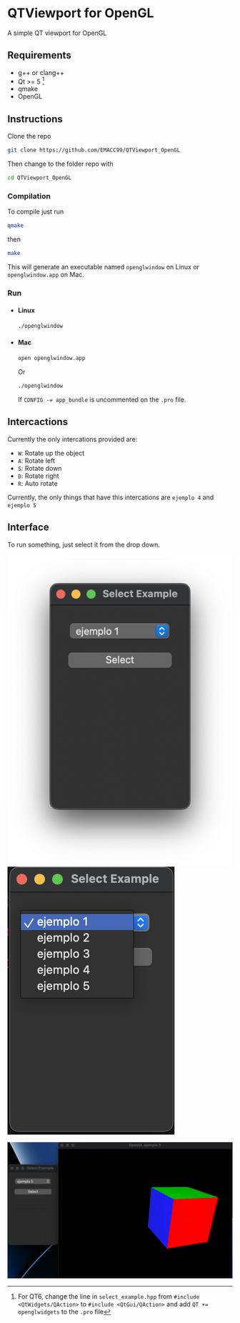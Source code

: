 # QTViewport for OpenGL

A simple QT viewport for OpenGL

## Requirements

* g++ or clang++
* Qt >= 5 [^1]
* qmake
* OpenGL

## Instructions

Clone the repo

```sh
git clone https://github.com/EMACC99/QTViewport_OpenGL
```

Then change to the folder repo with

```sh
cd QTViewport_OpenGL
```

### Compilation

To compile just run

```sh
qmake
```

then

```sh
make
```

This will generate an executable named `openglwindow` on Linux or `openglwindow.app` on Mac.

### Run

* #### Linux

    ```sh
    ./openglwindow
    ```

* #### Mac

    ```sh
    open openglwindow.app
    ```

    Or

    ```sh
    ./openglwindow
    ```

    If `CONFIG -= app_bundle` is uncommented on the `.pro` file.

## Intercactions

Currently the only intercations provided are:

* `W`: Rotate up the object
* `A`: Rotate left
* `S`: Rotate down
* `D`: Rotate right
* `R`: Auto rotate

Currently, the only things that have this intercations are `ejemplo 4` and `ejemplo 5`

## Interface

To run something, just select it from the drop down.

![select_window](images/interface_1.png)
![drop_down](images/drop_down.png)

![cube](images/cube_rotation.gif)

[^1]: For QT6, change the line in `select_example.hpp` from
    `#include <QtWidgets/QAction>` to
    `#include <QtGui/QAction>` and add `QT += openglwidgets` to the `.pro` file
